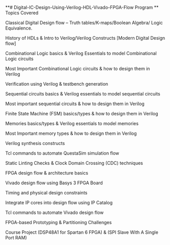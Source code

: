 **# Digital-IC-Design-Using-Verilog-HDL-Vivado-FPGA-Flow Program **
Topics Covered

Classical Digital Design flow – Truth tables/K-maps/Boolean Algebra/ Logic Equivalence.

History of HDLs & Intro to Verilog/Verilog Constructs [Modern Digital Design flow]

Combinational Logic basics & Verilog Essentials to model Combinational Logic circuits

Most Important Combinational Logic circuits & how to design them in Verilog

Verification using Verilog & testbench generation

Sequential circuits basics & Verilog essentials to model sequential circuits

Most important sequential circuits & how to design them in Verilog

Finite State Machine (FSM) basics/types & how to design them in Verilog

Memories basics/types & Verilog essentials to model memories

Most Important memory types & how to design them in Verilog

Verilog synthesis constructs

Tcl commands to automate QuestaSim simulation flow

Static Linting Checks & Clock Domain Crossing (CDC) techniques

FPGA design flow & architecture basics

Vivado design flow using Basys 3 FPGA Board

Timing and physical design constraints

Integrate IP cores into design flow using IP Catalog

Tcl commands to automate Vivado design flow

FPGA-based Prototyping & Partitioning Challenges

Course Project (DSP48A1 for Spartan 6 FPGA) & (SPI Slave With A Single Port RAM)
